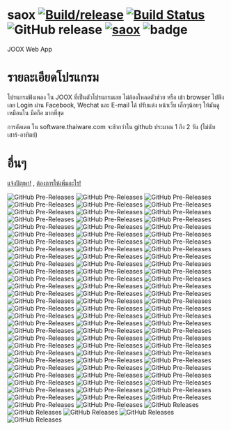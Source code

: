 # saox [![Build/release](https://github.com/Quad-B/saox/actions/workflows/build.yml/badge.svg)](https://github.com/Quad-B/saox/actions/workflows/build.yml) [![Build Status](https://travis-ci.org/Quad-B/saox.svg?branch=master)](https://travis-ci.org/Quad-B/saox) ![GitHub release](https://img.shields.io/github/release-pre/boyphongsakorn/saox.svg?label=Latest%20Pre%20Version) [![saox](https://snapcraft.io/saox/badge.svg)](https://snapcraft.io/saox) ![badge](https://img.shields.io/github/downloads-pre/boyphongsakorn/saox/latest/total.svg?label=Download%20Pre-release%20total)
JOOX Web App

# รายละเอียดโปรแกรม
โปรแกรมฟังเพลง ใน JOOX ที่เป็นตัวโปรแกรมเลย ไม่ต้องโหลดตัวช่วย หรือ เข้า browser ไปฟังเลย
Login ผ่าน Facebook, Wechat และ E-mail ได้ 
ปรับแต่ง หน้าเว็บ เล็กๆน้อยๆ ให้มันดูเหมือนใน มือถือ มากที่สุด

การอัดเดต ใน software.thaiware.com จะช้ากว่าใน github ประมาณ 1 ถึง 2 วัน (ไม่นับเสาร์-อาทิตย์)

# อื่นๆ
[แจ้งปัญหา!](https://github.com/boyphongsakorn/saox/issues) , [ต้องการให้เพิ่มอะไร!](https://github.com/boyphongsakorn/saox/pulls)

![GitHub Pre-Releases](https://img.shields.io/github/downloads-pre/boyphongsakorn/saox/2.3.9/total.svg?label=Download%202.3.9) ![GitHub Pre-Releases](https://img.shields.io/github/downloads-pre/boyphongsakorn/saox/2.3.8/total.svg?label=Download%202.3.8) ![GitHub Pre-Releases](https://img.shields.io/github/downloads-pre/boyphongsakorn/saox/2.3.7/total.svg?label=Download%202.3.7) ![GitHub Pre-Releases](https://img.shields.io/github/downloads-pre/boyphongsakorn/saox/2.3.6/total.svg?label=Download%202.3.6) ![GitHub Pre-Releases](https://img.shields.io/github/downloads-pre/boyphongsakorn/saox/2.3.5/total.svg?label=Download%202.3.5) ![GitHub Pre-Releases](https://img.shields.io/github/downloads-pre/boyphongsakorn/saox/2.3.4/total.svg?label=Download%202.3.4) ![GitHub Pre-Releases](https://img.shields.io/github/downloads-pre/boyphongsakorn/saox/2.3.3/total.svg?label=Download%202.3.3) ![GitHub Pre-Releases](https://img.shields.io/github/downloads-pre/boyphongsakorn/saox/2.3.2/total.svg?label=Download%202.3.2) ![GitHub Pre-Releases](https://img.shields.io/github/downloads-pre/boyphongsakorn/saox/2.3.1/total.svg?label=Download%202.3.1) ![GitHub Pre-Releases](https://img.shields.io/github/downloads-pre/boyphongsakorn/saox/2.3.0/total.svg?label=Download%202.3.0) ![GitHub Pre-Releases](https://img.shields.io/github/downloads-pre/boyphongsakorn/saox/2.2.9/total.svg?label=Download%202.2.9) ![GitHub Pre-Releases](https://img.shields.io/github/downloads-pre/boyphongsakorn/saox/2.2.8/total.svg?label=Download%202.2.8) ![GitHub Pre-Releases](https://img.shields.io/github/downloads-pre/boyphongsakorn/saox/2.2.7/total.svg?label=Download%202.2.7) ![GitHub Pre-Releases](https://img.shields.io/github/downloads-pre/boyphongsakorn/saox/2.2.6/total.svg?label=Download%202.2.6) ![GitHub Pre-Releases](https://img.shields.io/github/downloads-pre/boyphongsakorn/saox/2.2.5/total.svg?label=Download%202.2.5) ![GitHub Pre-Releases](https://img.shields.io/github/downloads-pre/boyphongsakorn/saox/2.2.4/total.svg?label=Download%202.2.4) ![GitHub Pre-Releases](https://img.shields.io/github/downloads-pre/boyphongsakorn/saox/2.2.3/total.svg?label=Download%202.2.3) ![GitHub Pre-Releases](https://img.shields.io/github/downloads-pre/boyphongsakorn/saox/2.2.2/total.svg?label=Download%202.2.2) ![GitHub Pre-Releases](https://img.shields.io/github/downloads-pre/boyphongsakorn/saox/2.2.1/total.svg?label=Download%202.2.1) ![GitHub Pre-Releases](https://img.shields.io/github/downloads-pre/boyphongsakorn/saox/2.2.0/total.svg?label=Download%202.2.0) ![GitHub Pre-Releases](https://img.shields.io/github/downloads-pre/boyphongsakorn/saox/2.1.9/total.svg?label=Download%202.1.9) ![GitHub Pre-Releases](https://img.shields.io/github/downloads-pre/boyphongsakorn/saox/2.1.8/total.svg?label=Download%202.1.8) ![GitHub Pre-Releases](https://img.shields.io/github/downloads-pre/boyphongsakorn/saox/2.1.7/total.svg?label=Download%202.1.7) ![GitHub Pre-Releases](https://img.shields.io/github/downloads-pre/boyphongsakorn/saox/2.1.6/total.svg?label=Download%202.1.6) ![GitHub Pre-Releases](https://img.shields.io/github/downloads-pre/boyphongsakorn/saox/2.1.5/total.svg?label=Download%202.1.5) ![GitHub Pre-Releases](https://img.shields.io/github/downloads-pre/boyphongsakorn/saox/2.1.4/total.svg?label=Download%202.1.4) ![GitHub Pre-Releases](https://img.shields.io/github/downloads-pre/boyphongsakorn/saox/2.1.3/total.svg?label=Download%202.1.3) ![GitHub Pre-Releases](https://img.shields.io/github/downloads-pre/boyphongsakorn/saox/2.1.2/total.svg?label=Download%202.1.2) ![GitHub Pre-Releases](https://img.shields.io/github/downloads-pre/boyphongsakorn/saox/2.1.1/total.svg?label=Download%202.1.1) ![GitHub Pre-Releases](https://img.shields.io/github/downloads-pre/boyphongsakorn/saox/2.1.0/total.svg?label=Download%202.1.0) ![GitHub Pre-Releases](https://img.shields.io/github/downloads-pre/boyphongsakorn/saox/2.0.9/total.svg?label=Download%202.0.9) ![GitHub Pre-Releases](https://img.shields.io/github/downloads-pre/boyphongsakorn/saox/2.0.8/total.svg?label=Download%202.0.8) ![GitHub Pre-Releases](https://img.shields.io/github/downloads-pre/boyphongsakorn/saox/2.0.7/total.svg?label=Download%202.0.7) ![GitHub Pre-Releases](https://img.shields.io/github/downloads-pre/boyphongsakorn/saox/2.0.6/total.svg?label=Download%202.0.6) ![GitHub Pre-Releases](https://img.shields.io/github/downloads-pre/boyphongsakorn/saox/2.0.5/total.svg?label=Download%202.0.5) ![GitHub Pre-Releases](https://img.shields.io/github/downloads-pre/boyphongsakorn/saox/2.0.4/total.svg?label=Download%202.0.4) ![GitHub Pre-Releases](https://img.shields.io/github/downloads-pre/boyphongsakorn/saox/2.0.3/total.svg?label=Download%202.0.3) ![GitHub Pre-Releases](https://img.shields.io/github/downloads-pre/boyphongsakorn/saox/2.0.2/total.svg?label=Download%202.0.2) ![GitHub Pre-Releases](https://img.shields.io/github/downloads-pre/boyphongsakorn/saox/2.0.1/total.svg?label=Download%202.0.1) ![GitHub Pre-Releases](https://img.shields.io/github/downloads-pre/boyphongsakorn/saox/2.0.0/total.svg?label=Download%202.0.0) ![GitHub Pre-Releases](https://img.shields.io/github/downloads-pre/boyphongsakorn/saox/1.9.9/total.svg?label=Download%201.9.9) ![GitHub Pre-Releases](https://img.shields.io/github/downloads-pre/boyphongsakorn/saox/1.9.8/total.svg?label=Download%201.9.8) ![GitHub Pre-Releases](https://img.shields.io/github/downloads-pre/boyphongsakorn/saox/1.9.7/total.svg?label=Download%201.9.7) ![GitHub Pre-Releases](https://img.shields.io/github/downloads-pre/boyphongsakorn/saox/1.9.6/total.svg?label=Download%201.9.6) ![GitHub Pre-Releases](https://img.shields.io/github/downloads-pre/boyphongsakorn/saox/1.9.5/total.svg?label=Download%201.9.5) ![GitHub Pre-Releases](https://img.shields.io/github/downloads-pre/boyphongsakorn/saox/1.9.4/total.svg?label=Download%201.9.4) ![GitHub Pre-Releases](https://img.shields.io/github/downloads-pre/boyphongsakorn/saox/1.9.3/total.svg?label=Download%201.9.3) ![GitHub Pre-Releases](https://img.shields.io/github/downloads-pre/boyphongsakorn/saox/1.9.2/total.svg?label=Download%201.9.2) ![GitHub Pre-Releases](https://img.shields.io/github/downloads-pre/boyphongsakorn/saox/1.9.1/total.svg?label=Download%201.9.1) ![GitHub Pre-Releases](https://img.shields.io/github/downloads-pre/boyphongsakorn/saox/1.9.0/total.svg?label=Download%201.9.0) ![GitHub Pre-Releases](https://img.shields.io/github/downloads-pre/boyphongsakorn/saox/1.8.9/total.svg?label=Download%201.8.9) ![GitHub Pre-Releases](https://img.shields.io/github/downloads-pre/boyphongsakorn/saox/1.8.8/total.svg?label=Download%201.8.8) ![GitHub Pre-Releases](https://img.shields.io/github/downloads-pre/boyphongsakorn/saox/1.8.7/total.svg?label=Download%201.8.7) ![GitHub Pre-Releases](https://img.shields.io/github/downloads-pre/boyphongsakorn/saox/1.8.6/total.svg?label=Download%201.8.6) ![GitHub Pre-Releases](https://img.shields.io/github/downloads-pre/boyphongsakorn/saox/1.8.5/total.svg?label=Download%201.8.5) ![GitHub Pre-Releases](https://img.shields.io/github/downloads-pre/boyphongsakorn/saox/1.8.4/total.svg?label=Download%201.8.4) ![GitHub Pre-Releases](https://img.shields.io/github/downloads-pre/boyphongsakorn/saox/1.8.3/total.svg?label=Download%201.8.3) ![GitHub Pre-Releases](https://img.shields.io/github/downloads-pre/boyphongsakorn/saox/1.8.2/total.svg?label=Download%201.8.2) ![GitHub Pre-Releases](https://img.shields.io/github/downloads-pre/boyphongsakorn/saox/1.8.1/total.svg?label=Download%201.8.1) ![GitHub Pre-Releases](https://img.shields.io/github/downloads-pre/boyphongsakorn/saox/1.8.0/total.svg?label=Download%201.8.0) ![GitHub Pre-Releases](https://img.shields.io/github/downloads-pre/boyphongsakorn/saox/1.7.9/total.svg?label=Download%201.7.9) ![GitHub Pre-Releases](https://img.shields.io/github/downloads-pre/boyphongsakorn/saox/1.7.8/total.svg?label=Download%201.7.8) ![GitHub Pre-Releases](https://img.shields.io/github/downloads-pre/boyphongsakorn/saox/1.7.7/total.svg?label=Download%201.7.7) ![GitHub Pre-Releases](https://img.shields.io/github/downloads-pre/boyphongsakorn/saox/1.7.6/total.svg?label=Download%201.7.6) ![GitHub Pre-Releases](https://img.shields.io/github/downloads-pre/boyphongsakorn/saox/1.7.5/total.svg?label=Download%201.7.5) ![GitHub Pre-Releases](https://img.shields.io/github/downloads-pre/boyphongsakorn/saox/1.7.4/total.svg?label=Download%201.7.4) ![GitHub Pre-Releases](https://img.shields.io/github/downloads-pre/boyphongsakorn/saox/1.7.3/total.svg?label=Download%201.7.3) ![GitHub Pre-Releases](https://img.shields.io/github/downloads-pre/boyphongsakorn/saox/1.7.2/total.svg?label=Download%201.7.2) ![GitHub Pre-Releases](https://img.shields.io/github/downloads-pre/boyphongsakorn/saox/1.7.1/total.svg?label=Download%201.7.1) ![GitHub Pre-Releases](https://img.shields.io/github/downloads-pre/boyphongsakorn/saox/1.7.0/total.svg?label=Download%201.7.0) ![GitHub Pre-Releases](https://img.shields.io/github/downloads-pre/boyphongsakorn/saox/1.6.9/total.svg?label=Download%201.6.9) ![GitHub Pre-Releases](https://img.shields.io/github/downloads-pre/boyphongsakorn/saox/1.6.8/total.svg?label=Download%201.6.8) ![GitHub Pre-Releases](https://img.shields.io/github/downloads-pre/boyphongsakorn/saox/1.6.7/total.svg?label=Download%201.6.7) ![GitHub Pre-Releases](https://img.shields.io/github/downloads-pre/boyphongsakorn/saox/1.6.6/total.svg?label=Download%201.6.6) ![GitHub Pre-Releases](https://img.shields.io/github/downloads-pre/boyphongsakorn/saox/1.6.5/total.svg?label=Download%201.6.5) ![GitHub Pre-Releases](https://img.shields.io/github/downloads-pre/boyphongsakorn/saox/1.6.4/total.svg?label=Download%201.6.4) ![GitHub Pre-Releases](https://img.shields.io/github/downloads-pre/boyphongsakorn/saox/1.6.3/total.svg?label=Download%201.6.3) ![GitHub Pre-Releases](https://img.shields.io/github/downloads-pre/boyphongsakorn/saox/1.6.2/total.svg?label=Download%201.6.2) ![GitHub Pre-Releases](https://img.shields.io/github/downloads-pre/boyphongsakorn/saox/1.6.1/total.svg?label=Download%201.6.1) ![GitHub Pre-Releases](https://img.shields.io/github/downloads-pre/boyphongsakorn/saox/1.6.0/total.svg?label=Download%201.6.0) ![GitHub Pre-Releases](https://img.shields.io/github/downloads-pre/boyphongsakorn/saox/1.5.5/total.svg?label=Download%201.5.5) ![GitHub Pre-Releases](https://img.shields.io/github/downloads-pre/boyphongsakorn/saox/1.5.4/total.svg?label=Download%201.5.4) ![GitHub Pre-Releases](https://img.shields.io/github/downloads-pre/boyphongsakorn/saox/1.5.3/total.svg?label=Download%201.5.3) ![GitHub Pre-Releases](https://img.shields.io/github/downloads-pre/boyphongsakorn/saox/1.5.2/total.svg?label=Download%201.5.2) ![GitHub Pre-Releases](https://img.shields.io/github/downloads-pre/boyphongsakorn/saox/1.5.1/total.svg?label=Download%201.5.1) ![GitHub Pre-Releases](https://img.shields.io/github/downloads-pre/boyphongsakorn/saox/1.5/total.svg?label=Download%201.5) ![GitHub Releases](https://img.shields.io/github/downloads/boyphongsakorn/saox/1.4/total.svg?label=Download%201.4) ![GitHub Releases](https://img.shields.io/github/downloads/boyphongsakorn/saox/1.3/total.svg?label=Download%201.3) ![GitHub Releases](https://img.shields.io/github/downloads/boyphongsakorn/saox/1.2/total.svg?label=Download%201.2) ![GitHub Releases](https://img.shields.io/github/downloads/boyphongsakorn/saox/1.1/total.svg?label=Download%201.1) ![GitHub Releases](https://img.shields.io/github/downloads/boyphongsakorn/saox/1.0/total.svg?label=Download%201.0) 
